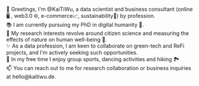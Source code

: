<p>👋 Greetings, I'm @KaiTiWu, a data scientist and business consultant (online 🖥 , web3.0 🌐, e-commerce📈, sustainability🌱) by profession. <br>
📚 I am currently pursuing my PhD in digital humanity 🧬.<br>
👀 My research interests revolve around citizen science and measuring the effects of nature on human well-being 💚.<br>
✨ As a data profession, I am keen to collaborate on green-tech and ReFi projects, and I'm actively seeking such opportunities.<br>
🌱 In my free time I enjoy group sports, dancing activities and hiking 🏞 <br>
📫 You can reach out to me for research collaboration or business inquiries at hello@kaitiwu.de.</p>
